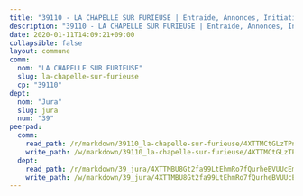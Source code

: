 ```yaml
---
title: "39110 - LA CHAPELLE SUR FURIEUSE | Entraide, Annonces, Initiatives"
description: "39110 - LA CHAPELLE SUR FURIEUSE | Entraide, Annonces, Initiatives"
date: 2020-01-11T14:09:21+09:00
collapsible: false
layout: commune
comm:
  nom: "LA CHAPELLE SUR FURIEUSE"
  slug: la-chapelle-sur-furieuse
  cp: "39110"
dept:
  nom: "Jura"
  slug: jura
  num: "39"
peerpad:
  comm:
    read_path: /r/markdown/39110_la-chapelle-sur-furieuse/4XTTMCtGLzTPnisBY9Tax9rJyB8pGizoxjdCHngXGECfp93rH
    write_path: /w/markdown/39110_la-chapelle-sur-furieuse/4XTTMCtGLzTPnisBY9Tax9rJyB8pGizoxjdCHngXGECfp93rH-K3TgTdfZ9ndcM4BtkohJ6J3TjzvN8TF38sxsmn7vzDQ1QCgBXL8aA3JkJ72U81wHfkNVKPXvJbiNjcFsTnBP2jkLz21znkGFxSEgpff6Rd6WY2w7NshLBE4pLPE7fqh9ytqBboRB
  dept:
    read_path: /r/markdown/39_jura/4XTTMBU8Gt2fa99LtEhmRo7fQurheBVUUcEmcUcrj82YN8mg7
    write_path: /w/markdown/39_jura/4XTTMBU8Gt2fa99LtEhmRo7fQurheBVUUcEmcUcrj82YN8mg7-K3TgTcNZmu4vnNMaCfgcL8UVTLrMMzc995tkrcbQnJrz2QJUTFFzY77q7ECMK21XeFnonjpMWqFzgVngXjdq8HzYe3HRbuYXbvX8ofWBv48UvWuvbrbp8aQGQQcfezWASxj7orH1
---
```


